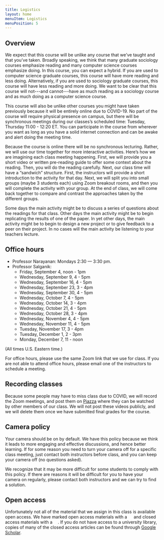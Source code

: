 ```yaml
---
title: Logistics
layout: home
menuItem: Logistics
menuPosition: 5
---
```


## Overview

We expect that this course will be unlike any course that we’ve taught and that you’ve taken. Broadly speaking, we think that many graduate sociology courses emphasize reading and many computer science courses emphasize doing. In this course, you can expect a hybrid. If you are used to computer science graduate courses, this course will have more reading and less doing. Alternatively, if you are used to sociology graduate courses, this course will have less reading and more doing. We want to be clear that this course will not---and cannot---have as much reading as a sociology course and as much doing as a computer science course.

This course will also be unlike other courses you might have taken previously because it will be entirely online due to COVID-19. No part of the course will require physical presence on campus, but there will be synchronous meetings during our classes’s scheduled time: Tuesday, Thursday 11:00 - 12:20 ET. You can participate in the course from wherever you want as long as you have a solid internet connection and can be awake and alert doing the meeting time.

Because the course is online there will be no synchronous lecturing. Rather, we will use our time together for more interactive activities. Here’s how we are imagining each class meeting happening. First, we will provide you a short video or written pre-reading guide to offer some context about the reading. Then, you will do the reading carefully. Next, our class time will have a “sandwich” structure. First, the instructors will provide a short introduction to the activity for that day. Next, we will split you into small groups (maybe 3 students each) using Zoom breakout rooms, and then you will complete the activity with your group. At the end of class, we will come back together to compare and contrast the approaches taken by the different groups.

Some days the main activity might be to discuss a series of questions about the readings for that class. Other days the main activity might be to begin replicating the results of one of the paper. In yet other days, the main activity might be to begin to design a new project or to give feedback to a peer on their project. In no cases will the main activity be listening to your teachers lecture.

## Office hours

- Professor Narayanan: Mondays 2:30 — 3:30 pm.
- Professor Salganik:
  - Friday, September 4, noon - 1pm
  - Wednesday, September 9, 4 - 5pm
  - Wednesday, September 16, 4 - 5pm
  - Wednesday, September 23, 3 - 4pm
  - Wednesday, September 30, 4 - 5pm
  - Wednesday, October 7, 4 - 5pm  
  - Wednesday, October 14, 3 - 4pm
  - Wednesday, October 21, 4 - 5pm  
  - Wednesday, October 28, 3 - 4pm
  - Wednesday, November 4, 4 - 5pm
  - Wednesday, November 11, 4 - 5pm
  - Tuesday, November 17, 3 - 4pm
  - Tuesday, December 1, 2 - 3pm
  - Monday, December 7, 11 - noon

(All times U.S. Eastern time.)

For office hours, please use the same Zoom link that we use for class. If you are not able to attend office hours, please email one of the instructors to schedule a meeting.

## Recording classes

Because some people may have to miss class due to COVID, we will record the Zoom meetings, and post them on [Piazza](https://piazza.com/princeton/fall2020/cos597esoc555/resources) where they can be watched by other members of our class.  We will not post these videos publicly, and we will delete them once we have submitted final grades for the course.

## Camera policy

Your camera should be on by default. We have this policy because we think it leads to more engaging and effective discussions, and hence better learning. If for some reason you need to turn your camera off for a specific class meeting, just contact both instructors before class, and you can keep your camera off (no questions asked).

We recognize that it may be more difficult for some students to comply with this policy. If there are reasons it will be difficult for you to have your camera on regularly, please contact both instructors and we can try to find a solution.

## Open access

Unfortunately not all of the material that we assign in this class is available open access. We have marked open access materials with a <img src="https://msalganik.github.io/cos597E-soc555_f2020/images/open.png" style="display: inline; height: 14px;" /> and closed access materials with a <img src="https://msalganik.github.io/cos597E-soc555_f2020/images/closed.png" style="display: inline; height: 14px;" />. If you do not have access to a university library, copies of many of the closed access articles can be found through [Google Scholar](https://scholar.google.com/).
